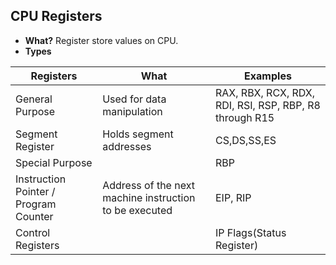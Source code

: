 ## CPU Registers
- **What?** Register store values on CPU.
- **Types**

|Registers|What|Examples|
|---|---|---|
|General Purpose|Used for data manipulation|RAX, RBX, RCX, RDX, RDI, RSI, RSP, RBP, R8 through R15|
|Segment Register|Holds segment addresses|CS,DS,SS,ES|
|Special Purpose||RBP|
|Instruction Pointer / Program Counter|Address of the next machine instruction to be executed|EIP, RIP|
|Control Registers||IP Flags(Status Register)|


